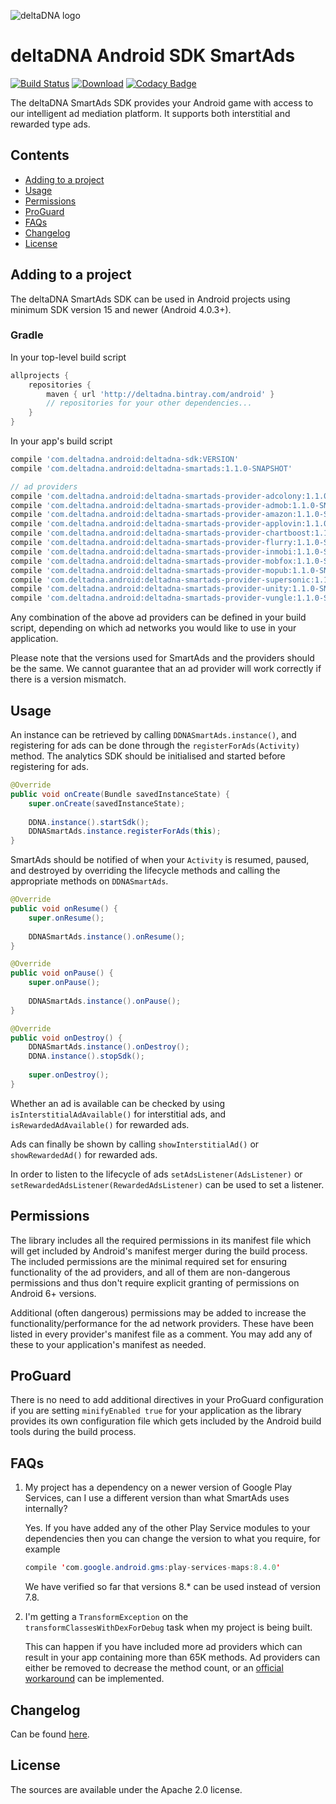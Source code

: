![deltaDNA logo](https://deltadna.com/wp-content/uploads/2015/06/deltadna_www@1x.png)

# deltaDNA Android SDK SmartAds
[![Build Status](https://travis-ci.org/deltaDNA/android-smartads-sdk.svg)](https://travis-ci.org/deltaDNA/android-smartads-sdk)
[![Download](https://api.bintray.com/packages/deltadna/android/deltadna-smartads/images/download.svg)](https://bintray.com/deltadna/android/deltadna-smartads/_latestVersion)
[![Codacy Badge](https://api.codacy.com/project/badge/grade/438f868ae71a444b8a1f8ebce32c3176)](https://www.codacy.com/app/deltaDNA/android-smartads-sdk)

The deltaDNA SmartAds SDK provides your Android game with access to our
intelligent ad mediation platform.  It supports both interstitial and
rewarded type ads.

## Contents
* [Adding to a project](#adding-to-a-project)
* [Usage](#usage)
* [Permissions](#permissions)
* [ProGuard](#proguard)
* [FAQs](#faqs)
* [Changelog](#changelog)
* [License](#license)

## Adding to a project
The deltaDNA SmartAds SDK can be used in Android projects using minimum
SDK version 15 and newer (Android 4.0.3+).

### Gradle
In your top-level build script
```groovy
allprojects {
    repositories {
        maven { url 'http://deltadna.bintray.com/android' }
        // repositories for your other dependencies...
    }
}
```
In your app's build script
```groovy
compile 'com.deltadna.android:deltadna-sdk:VERSION'
compile 'com.deltadna.android:deltadna-smartads:1.1.0-SNAPSHOT'

// ad providers
compile 'com.deltadna.android:deltadna-smartads-provider-adcolony:1.1.0-SNAPSHOT'
compile 'com.deltadna.android:deltadna-smartads-provider-admob:1.1.0-SNAPSHOT'
compile 'com.deltadna.android:deltadna-smartads-provider-amazon:1.1.0-SNAPSHOT'
compile 'com.deltadna.android:deltadna-smartads-provider-applovin:1.1.0-SNAPSHOT'
compile 'com.deltadna.android:deltadna-smartads-provider-chartboost:1.1.0-SNAPSHOT'
compile 'com.deltadna.android:deltadna-smartads-provider-flurry:1.1.0-SNAPSHOT'
compile 'com.deltadna.android:deltadna-smartads-provider-inmobi:1.1.0-SNAPSHOT'
compile 'com.deltadna.android:deltadna-smartads-provider-mobfox:1.1.0-SNAPSHOT'
compile 'com.deltadna.android:deltadna-smartads-provider-mopub:1.1.0-SNAPSHOT'
compile 'com.deltadna.android:deltadna-smartads-provider-supersonic:1.1.0-SNAPSHOT'
compile 'com.deltadna.android:deltadna-smartads-provider-unity:1.1.0-SNAPSHOT'
compile 'com.deltadna.android:deltadna-smartads-provider-vungle:1.1.0-SNAPSHOT'
```
Any combination of the above ad providers can be defined in your build
script, depending on which ad networks you would like to use in your
application.

Please note that the versions used for SmartAds and the providers should
be the same. We cannot guarantee that an ad provider will work correctly
if there is a version mismatch.

## Usage
An instance can be retrieved by calling `DDNASmartAds.instance()`, and
registering for ads can be done through the `registerForAds(Activity)`
method. The analytics SDK should be initialised and started before
registering for ads.
```java
@Override
public void onCreate(Bundle savedInstanceState) {
    super.onCreate(savedInstanceState);
    
    DDNA.instance().startSdk();
    DDNASmartAds.instance.registerForAds(this);
}
```

SmartAds should be notified of when your `Activity` is resumed, paused,
and destroyed by overriding the lifecycle methods and calling the
appropriate methods on `DDNASmartAds`.
```java
@Override
public void onResume() {
    super.onResume();
    
    DDNASmartAds.instance().onResume();
}

@Override
public void onPause() {
    super.onPause();
    
    DDNASmartAds.instance().onPause();
}

@Override
public void onDestroy() {
    DDNASmartAds.instance().onDestroy();
    DDNA.instance().stopSdk();
    
    super.onDestroy();
}
```

Whether an ad is available can be checked by using
`isInterstitialAdAvailable()` for interstitial ads, and
`isRewardedAdAvailable()` for rewarded ads.

Ads can finally be shown by calling `showInterstitialAd()` or
`showRewardedAd()` for rewarded ads.

In order to listen to the lifecycle of ads `setAdsListener(AdsListener)`
or `setRewardedAdsListener(RewardedAdsListener)` can be used to set a
listener.

## Permissions
The library includes all the required permissions in its manifest file
which will get included by Android's manifest merger during the build
process. The included permissions are the minimal required set for
ensuring functionality of the ad providers, and all of them are
non-dangerous permissions and thus don't require explicit granting of
permissions on Android 6+ versions.

Additional (often dangerous) permissions may be added to increase the
functionality/performance for the ad network providers. These have been
listed in every provider's manifest file as a comment. You may add any
of these to your application's manifest as needed.

## ProGuard
There is no need to add additional directives in your ProGuard
configuration if you are setting `minifyEnabled true` for your
application as the library provides its own configuration file which
gets included by the Android build tools during the build process.

## FAQs
1.  My project has a dependency on a newer version of Google Play
    Services, can I use a different version than what SmartAds uses
    internally?
    
    Yes. If you have added any of the other Play Service modules to
    your dependencies then you can change the version to what you
    require, for example
    ```Java
    compile 'com.google.android.gms:play-services-maps:8.4.0'
    ```
    We have verified so far that versions 8.* can be used instead of
    version 7.8.
2.  I'm getting a `TransformException` on the
    `transformClassesWithDexForDebug` task when my project is being
    built.
    
    This can happen if you have included more ad providers which can
    result in your app containing more than 65K methods. Ad providers
    can either be removed to decrease the method count, or an
    [official workaround](http://developer.android.com/tools/building/multidex.html#mdex-gradle)
    can be implemented.

## Changelog
Can be found [here](CHANGELOG.md).

## License
The sources are available under the Apache 2.0 license.
